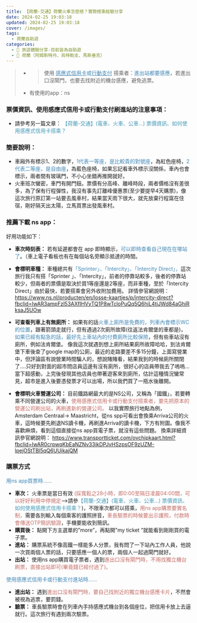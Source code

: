 ```yaml
---
title: 【荷蘭-交通】荷蘭火車怎麼搭？實際搭乘經驗分享
date: 2024-02-25 19:03:18
updated: 2024-02-25 19:03:18
cover: /images/
tags:
  - 荷蘭自助遊
categories: 
  - 🌴 旅遊體驗分享-目前皆為自助遊
  - 🥥 荷蘭（阿姆斯特丹、烏特勒支、馬斯垂克）
---
```

>	+ >	使用 <font color=#4287B5><u>感應式信用卡</u>或<u>行動支付</u></font> 搭乘者：<font color=#4287B5>進出站都要感應</font>，若進出口沒閘門，也要去找附近的機台感應，避免逃票。
>	+ 有使用的app：ns
<!-- more -->

### 票價資訊、使用感應式信用卡或行動支付刷進站的注意事項：
+ 請參考另一篇文章： <font color=#4599B6>【荷蘭-交通】(電車、火車、公車...) 票價資訊、如何使用感應式信用卡搭乘？</font>

### 簡要說明：
+ 車廂外有標示1、2的數字，<font color=#4287B5>1代表一等座，是比較貴的對號座</font>，為紅色座椅，<font color=#4287B5>2代表二等座，是自由座</font>，為藍色座椅，如果忘記看車外標示沒關係，車內也會標示，兩者間有玻璃門，不小心坐錯再推開就好。
+ 火車班次蠻密，車門有開門鈕。票價有分高峰、離峰時段，兩者價格沒有差很多，為了保有行程彈性，我沒有事先訂離峰優惠票(至少要提早4天購票)，像這次旅行原訂第一站要去風車村，結果當天雨下很大，就先放棄行程窩在住宿，剛好隔天出太陽，立馬買票出發風車村。

### 推薦下載 ns app：
好用功能如下：
+ **車次時刻表：**
若有延遲都會在 app 即時顯示，<font color=#4287B5>可以即時查看自己現在在哪站了</font>。（車上電子看板也有在每個站名旁顯示抵達的時間。
+ **會標明車種：**
車種總共有<font color=#4287B5>「Sprinter」、「Intercity」、「Intercity Direct」，</font>這次旅行我只有搭「Sprinter 」、「Intercity」，前者的停靠站較多，後者的停靠站較少，但兩者的票價是取決於買1等座還是2等座，而非車種，至於「Intercity Direct」由於最快，若要搭乘會另外收附加費用。
詳情參官網說明：
https://www.ns.nl/producten/en/losse-kaartjes/p/intercity-direct?fbclid=IwAR3ampFzl53AXfIHVyTQ1P8wTcloPuQq5Q6hjL4tiJWd84aGhiRksaJ5UOw

+ **可查看列車上有無廁所：**
如果有的話<font color=#4287B5>火車上廁所是免費的，列車內會標示WC的位置</font>，跟著箭頭走就行，但有遇過2次廁所故障(往返法肯爾堡的車都是)，<font color=#4287B5>如果已經有點急的話，最好先上車站內的付費廁所比較保險</font>，但有些車站沒有廁所，例如法肯爾堡。
像我這次就遇到想上廁所結果廁所故障哈哈，到法肯爾堡下車後查了google map的公廁，最近的走路要差不多15分鐘，上面寫營業中，但評論區有說營業時間騙人的，想說賭賭看，結果我到的時候廁所關閉了....只好到對面的超市問店員這邊有沒有廁所，很好心的店員帶我去了嗚嗚...當下超感動，上完後發現其他店員也帶著遊客來到廁所，估計這種情況蠻常見，超市是進入後要憑發票才可以出場，所以我們買了一瓶水後離開。
+ **會標明火車營運公司：**
目前鐵路網最大的是NS公司，又稱為「國鐵」，若要轉乘不同營運公司的火車，<font color=#c36d67>使用感應式信用卡或行動支付搭乘者，要先把原本的營運公司刷出站，再刷進新的營運公司。</font>
以我實際旅行地點為例，Amsterdam Centraal-> Maastricht，從ns spp可看出會換乘Arriva公司的火車，這時候要先刷退NS讀卡機，再刷進Arriva的讀卡機，下方有附圖。像我不喜歡麻煩，看到這個直接從ns app買電子票，就沒有這些問題。 
換乘詳細資訊參官網說明：
https://www.transportticket.com/ovchipkaart.html?fbclid=IwAR0crpwqKbEaNZNv33ikDPJvHSzpsOF9zUZM-lpejOStTBl5qQ6UUikajQM
  
### 購票方式
<font color=#4287B5>用ns app買票時……</font>
+ **車次：** 
火車票是當日有效<font color=#c36d67> (採寬鬆之28小時，即0:00至隔日凌晨04:00間，可以好好利用中停規定</font>-->請參<font color=#4599B6>【荷蘭-交通】(電車、火車、公車...) 票價資訊、如何使用感應式信用卡搭乘？</font>)，不限車次都可以搭乘，<font color=#c36d67>用ns app購票要實名制，</font>需要各別輸入每個乘客的護照拼音，<font color=#c36d67>車長驗票的時候要出示護照，付款時會傳送OTP簡訊驗證</font>，手機要能收到簡訊。
+ **購買後：**
點開下方主選單的”more”，再點開”my ticket ”就能看到剛剛買的電子票。
+ **進站：**
購票系統不像高鐵一樣能多人分票，我有問了一下站內工作人員，他說一次買兩個人票的話，只要感應一個人的票，兩個人一起過閘門就好。
+ **出站：**
使用ns app購買電子票者，遇到<font color=#c36d67>進出口沒有閘門時，不用找獨立機台刷票，直接出站即可(畢竟錢已經付過了)。</font>

<font color=#4287B5>使用感應式信用卡或行動支付進站時……</font>
+ **進出站：**
遇到<font color=#c36d67>進出口沒有閘門時，要自己找附近的獨立機台感應卡片</font>，不然會被視為逃票，要罰錢。
+ **驗票：**
車長驗票時會在列車內手持感應式機台到各個座位，把信用卡放上去逼就行。這次旅行有遇到兩次驗票。